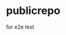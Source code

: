 # publicrepo
for e2e test






































































































































































































































































































































































































































































































































































































































































































































































































































































































































































































































































































































































































































































































































































































































































































































































































































































































































































































































































































































































































































































































































































































































































































































































































































































































































































































































































































































































































































































































































































































































































































































































































































































































































































































































































































































